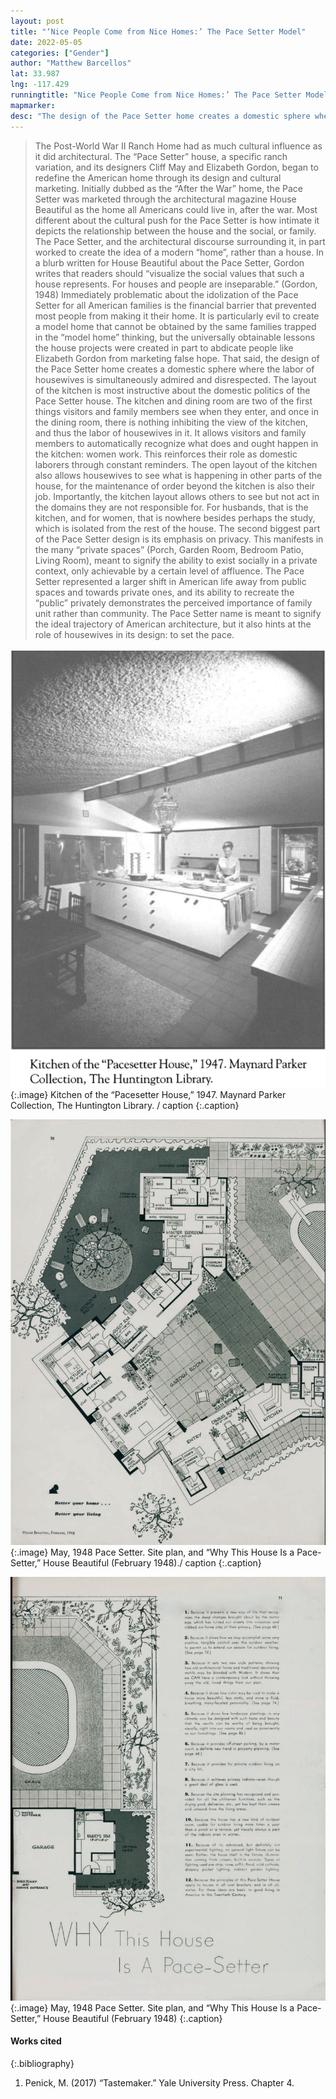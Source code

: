 ```yaml
---
layout: post
title: "‘Nice People Come from Nice Homes:’ The Pace Setter Model"
date: 2022-05-05
categories: ["Gender"]
author: "Matthew Barcellos"
lat: 33.987
lng: -117.429
runningtitle: "Nice People Come from Nice Homes:’ The Pace Setter Model"
mapmarker: 
desc: "The design of the Pace Setter home creates a domestic sphere where the labor of housewives is simultaneously admired and disrespected."
---
```

> The Post-World War II Ranch Home had as much cultural influence as it did architectural. The “Pace Setter” house, a specific ranch variation, and its designers Cliff May and Elizabeth Gordon, began to redefine the American home through its design and cultural marketing. Initially dubbed as the “After the War” home, the Pace Setter was marketed through the architectural magazine House Beautiful as the home all Americans could live in, after the war. Most different about the cultural push for the Pace Setter is how intimate it depicts the relationship between the house and the social, or family. The Pace Setter, and the architectural discourse surrounding it, in part worked to create the idea of a modern “home”, rather than a house. In a blurb written for House Beautiful about the Pace Setter, Gordon writes that readers should “visualize the social values that such a house represents. For houses and people are inseparable.” (Gordon, 1948) Immediately problematic about the idolization of the Pace Setter for all American families is the financial barrier that prevented most people from making it their home. It is particularly evil to create a model home that cannot be obtained by the same families trapped in the “model home” thinking, but the universally obtainable lessons the house projects were created in part to abdicate people like Elizabeth Gordon from marketing false hope. That said, the design of the Pace Setter home creates a domestic sphere where the labor of housewives is simultaneously admired and disrespected. 
> The layout of the kitchen is most instructive about the domestic politics of the Pace Setter house. The kitchen and dining room are two of the first things visitors and family members see when they enter, and once in the dining room, there is nothing inhibiting the view of the kitchen, and thus the labor of housewives in it. It allows visitors and family members to automatically recognize what does and ought happen in the kitchen: women work. This reinforces their role as domestic laborers through constant reminders. The open layout of the kitchen also allows housewives to see what is happening in other parts of the house, for the maintenance of order beyond the kitchen is also their job. Importantly, the kitchen layout allows others to see but not act in the domains they are not responsible for. For husbands, that is the kitchen, and for women, that is nowhere besides perhaps the study, which is isolated from the rest of the house. 
> The second biggest part of the Pace Setter design is its emphasis on privacy. This manifests in the many “private spaces” (Porch, Garden Room, Bedroom Patio, Living Room), meant to signify the ability to exist socially in a private context, only achievable by a certain level of affluence. The Pace Setter represented a larger shift in American life away from public spaces and towards private ones, and its ability to recreate the “public” privately demonstrates the perceived importance of family unit rather than community.
> The Pace Setter name is meant to signify the ideal trajectory of American architecture, but it also hints at the role of housewives in its design: to set the pace.


![Kitchen of the Pace Setter House, 1947](images/kitchenpacesetter_phase1_image1.png)
  {:.image} 
Kitchen of the “Pacesetter House,” 1947. Maynard Parker Collection, The Huntington Library. / caption
  {:.caption} 

![Pace Setter House Floor Plan](images/pacesetterfloorplan_phase1_image2.png)
   {:.image} 
May, 1948 Pace Setter. Site plan, and “Why This House Is a Pace-Setter,” House Beautiful (February 1948)./ caption
   {:.caption} 
   
![Pace Setter House Floor Plan](images/pacesetterfloorplan_phase1_image3.png)
   {:.image} 
May, 1948 Pace Setter. Site plan, and “Why This House Is a Pace-Setter,” House Beautiful (February 1948)
   {:.caption} 


#### Works cited

{:.bibliography}
1. Penick, M. (2017) “Tastemaker.” Yale University Press. Chapter 4.

